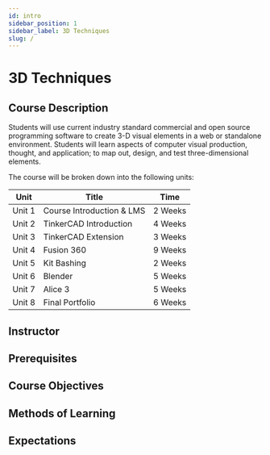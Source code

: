 ```yaml
---
id: intro
sidebar_position: 1
sidebar_label: 3D Techniques
slug: /
---
```


# 3D Techniques

## Course Description

Students will use current industry standard commercial and open source programming software to create 3-D visual elements in a web or standalone environment. Students will learn aspects of computer visual production, thought, and application; to map out, design, and test three-dimensional elements.

The course will be broken down into the following units:

| Unit | Title | Time |
| - | - | - |
| Unit 1 | Course Introduction & LMS | 2 Weeks |
| Unit 2 | TinkerCAD Introduction | 4 Weeks |
| Unit 3 | TinkerCAD Extension | 3 Weeks |
| Unit 4 | Fusion 360 | 9 Weeks |
| Unit 5 | Kit Bashing | 2 Weeks |
| Unit 6 | Blender | 5 Weeks |
| Unit 7 | Alice 3 | 5 Weeks |
| Unit 8 | Final Portfolio | 6 Weeks | 

## Instructor

## Prerequisites

## Course Objectives

## Methods of Learning

## Expectations
